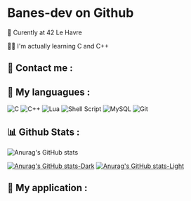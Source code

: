# Banes-dev on Github

🏫 Curently at 42 Le Havre

👨‍💻 I'm actually learning C and C++



## 📩 Contact me :



## 🎨 My languagues : 
![C](https://img.shields.io/badge/c-%2300599C.svg?style=for-the-badge&logo=c&logoColor=white)
![C++](https://img.shields.io/badge/c++-%2300599C.svg?style=for-the-badge&logo=c%2B%2B&logoColor=white)
![Lua](https://img.shields.io/badge/lua-%232C2D72.svg?style=for-the-badge&logo=lua&logoColor=white)
![Shell Script](https://img.shields.io/badge/shell_script-%23121011.svg?style=for-the-badge&logo=gnu-bash&logoColor=white)
![MySQL](https://img.shields.io/badge/mysql-%2300f.svg?style=for-the-badge&logo=mysql&logoColor=white)
![Git](https://img.shields.io/badge/git-%23F05033.svg?style=for-the-badge&logo=git&logoColor=white)



## 📊 Github Stats : 
![Anurag's GitHub stats](https://github-readme-stats.vercel.app/api?username=Banes-dev&show_icons=true&theme=transparent&title_color=ffff00&icon_color=ffff00&border_color=ffff00&text_color=ffff00)

[![Anurag's GitHub stats-Dark](https://github-readme-stats.vercel.app/api?username=Banes-dev&show_icons=true&theme=transparent&title_color=ffff00&icon_color=ffff00&border_color=ffff00&text_color=ffffff#gh-dark-mode-only)](https://github.com/anuraghazra/github-readme-stats#gh-dark-mode-only)
[![Anurag's GitHub stats-Light](https://github-readme-stats.vercel.app/api?username=Banes-dev&show_icons=true&theme=transparent&title_color=ffff00&icon_color=ffff00&border_color=ffff00&text_color=000000#gh-light-mode-only)](https://github.com/anuraghazra/github-readme-stats#gh-light-mode-only)



## 🧩 My application : 

<!--
**Banes-dev/Banes-dev** is a ✨ _special_ ✨ repository because its `README.md` (this file) appears on your GitHub profile.

Here are some ideas to get you started:

- 🔭 I’m currently working on ...
- 🌱 I’m currently learning ...
- 👯 I’m looking to collaborate on ...
- 🤔 I’m looking for help with ...
- 💬 Ask me about ...
- 📫 How to reach me: ...
- 😄 Pronouns: ...
- ⚡ Fun fact: ...
-->
